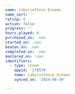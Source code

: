 ```yaml
---
name: Labyrinthine Dreams
name_sort: ''
rating: 0
active: false
progress: ''
hours_played: 0
purchased_on: .nan
started_on: .nan
beaten_on: .nan
completed_on: .nan
mastered_on: .nan
identifiers:
  - type: steam
    appid: '278570'
    name: Labyrinthine Dreams
    synced_on: '2024-08-30'

---
```

